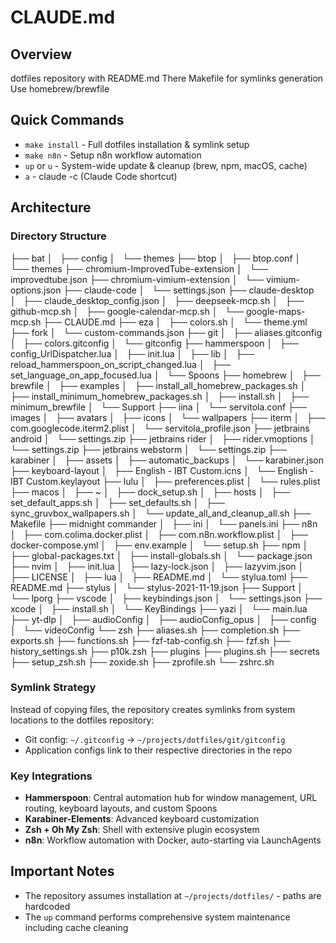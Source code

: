 # CLAUDE.md

## Overview

dotfiles repository with README.md
There Makefile for symlinks generation
Use homebrew/brewfile

## Quick Commands
- `make install` - Full dotfiles installation & symlink setup
- `make n8n` - Setup n8n workflow automation
- `up` or `u` - System-wide update & cleanup (brew, npm, macOS, cache)
- `a` - claude -c (Claude Code shortcut)

## Architecture

### Directory Structure
├── bat
│   ├── config
│   └── themes
├── btop
│   ├── btop.conf
│   └── themes
├── chromium-ImprovedTube-extension
│   └── improvedtube.json
├── chromium-vimium-extension
│   └── vimium-options.json
├── claude-code
│   └── settings.json
├── claude-desktop
│   ├── claude_desktop_config.json
│   ├── deepseek-mcp.sh
│   ├── github-mcp.sh
│   ├── google-calendar-mcp.sh
│   └── google-maps-mcp.sh
├── CLAUDE.md
├── eza
│   ├── colors.sh
│   └── theme.yml
├── fork
│   └── custom-commands.json
├── git
│   ├── aliases.gitconfig
│   ├── colors.gitconfig
│   └── gitconfig
├── hammerspoon
│   ├── config_UrlDispatcher.lua
│   ├── init.lua
│   ├── lib
│   ├── reload_hammerspoon_on_script_changed.lua
│   ├── set_language_on_app_focused.lua
│   └── Spoons
├── homebrew
│   ├── brewfile
│   ├── examples
│   ├── install_all_homebrew_packages.sh
│   ├── install_minimum_homebrew_packages.sh
│   ├── install.sh
│   ├── minimum_brewfile
│   └── Support
├── iina
│   └── servitola.conf
├── images
│   ├── avatars
│   ├── icons
│   └── wallpapers
├── iterm
│   ├── com.googlecode.iterm2.plist
│   └── servitola_profile.json
├── jetbrains android
│   └── settings.zip
├── jetbrains rider
│   ├── rider.vmoptions
│   └── settings.zip
├── jetbrains webstorm
│   └── settings.zip
├── karabiner
│   ├── assets
│   ├── automatic_backups
│   └── karabiner.json
├── keyboard-layout
│   ├── English - IBT Custom.icns
│   └── English - IBT Custom.keylayout
├── lulu
│   ├── preferences.plist
│   └── rules.plist
├── macos
│   ├── ~
│   ├── dock_setup.sh
│   ├── hosts
│   ├── set_default_apps.sh
│   ├── set_defaults.sh
│   ├── sync_gruvbox_wallpapers.sh
│   └── update_all_and_cleanup_all.sh
├── Makefile
├── midnight commander
│   ├── ini
│   └── panels.ini
├── n8n
│   ├── com.colima.docker.plist
│   ├── com.n8n.workflow.plist
│   ├── docker-compose.yml
│   ├── env.example
│   └── setup.sh
├── npm
│   ├── global-packages.txt
│   ├── install-globals.sh
│   └── package.json
├── nvim
│   ├── init.lua
│   ├── lazy-lock.json
│   ├── lazyvim.json
│   ├── LICENSE
│   ├── lua
│   ├── README.md
│   └── stylua.toml
├── README.md
├── stylus
│   └── stylus-2021-11-19.json
├── Support
│   └── lporg
├── vscode
│   ├── keybindings.json
│   └── settings.json
├── xcode
│   ├── install.sh
│   └── KeyBindings
├── yazi
│   └── main.lua
├── yt-dlp
│   ├── audioConfig
│   ├── audioConfig_opus
│   ├── config
│   └── videoConfig
└── zsh
    ├── aliases.sh
    ├── completion.sh
    ├── exports.sh
    ├── functions.sh
    ├── fzf-tab-config.sh
    ├── fzf.sh
    ├── history_settings.sh
    ├── p10k.zsh
    ├── plugins
    ├── plugins.sh
    ├── secrets
    ├── setup_zsh.sh
    ├── zoxide.sh
    ├── zprofile.sh
    └── zshrc.sh


### Symlink Strategy
Instead of copying files, the repository creates symlinks from system locations to the dotfiles repository:
- Git config: `~/.gitconfig` → `~/projects/dotfiles/git/gitconfig`
- Application configs link to their respective directories in the repo

### Key Integrations
- **Hammerspoon**: Central automation hub for window management, URL routing, keyboard layouts, and custom Spoons
- **Karabiner-Elements**: Advanced keyboard customization
- **Zsh + Oh My Zsh**: Shell with extensive plugin ecosystem
- **n8n**: Workflow automation with Docker, auto-starting via LaunchAgents

## Important Notes

- The repository assumes installation at `~/projects/dotfiles/` - paths are hardcoded
- The `up` command performs comprehensive system maintenance including cache cleaning
